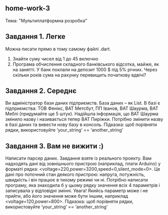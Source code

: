 ## home-work-3
Тема: "Мультиплатформна розробка"

## Завдання 1. Легке
Можна писати прямо в тому самому файлі .dart.
1) Знайти суму чисел від 1 до 45 включно
2) Програма обчислення складного банківського відсотка, майже, як на занятті. У банк поклали на
   депозит 1000 $ під 5% річних. Через скільки років сума на рахунку перевищить початкову вдвічі?

## Завдання 2. Середнє
Ви адміністратор бази даних підприємств. База даних – як List. В базі є підприємства: ТОВ Фенікс,
ВАТ Метсбут, ПП Іванов, ВАТ Шаурма, ВАТ Меблі (придумайте ще 5 штук). Надійшла інформація,
що ВАТ Шаурма змінило назву і називається тепер ВАТ Пиріжки. Потрібно змінити назву в базі
даних та вивести нову базу в консоль.
Підказка: щоб порівняти рядки, використовуйте ‘your_string’ == ‘another_string’

## Завдання 3. Вам не вижити :)
Написати парсер даних. Завдання взяте із реального проекту.
Вам надходять дані від зовнішнього пристрою (наприклад, плати Arduino) у форматі рядка:
<voltage=220,power=3200,speed=0,silent_mode=0>. Це дані про поточний стан деякого пристрою:
напруга, потужність, швидкість і він працює в тихому режимі чи ні.
Потрібно написати програму, яка знаходила б у цьому рядку значення всіх 4 параметрів і
записувала у відповідні змінні. Увага! Якийсь параметр може і не прийти, або його значення може
бути іншим, наприклад <voltage=120,power=800>.
Підказка: щоб порівняти рядки, використовуйте ‘your_string’ == ‘another_string’